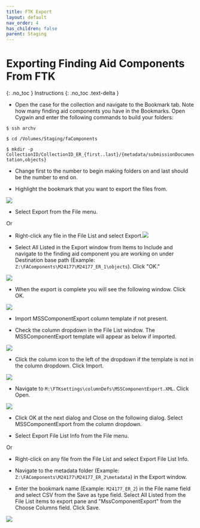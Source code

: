 ```yaml
---
title: FTK Export
layout: default
nav_order: 4
has_children: false
parent: Staging
---
```


# Exporting Finding Aid Components From FTK

{: .no_toc }
Instructions
{: .no_toc .text-delta }

* Open the case for the collection and navigate to the Bookmark
tab. Note how many finding aid components you have in the Bookmarks.
Open Cygwin and enter the following commands to build your folders:  

```$ ssh archv```

```$ cd /Volumes/Staging/faComponents```

```$ mkdir -p CollectionID/CollectionID_ER_{first..last}/{metadata/submissionDocumentation,objects}```  
* Change first to the number to begin making folders on and last should be
the number to end on.

* Highlight the bookmark that you want to export the files from.

![](ftkfe/media/image4.png)

* Select Export from the File menu.  

Or  

* Right-click any file in the File List and select
Export.![](ftkfe/media/image2.png)

* Select All Listed in the Export window from Items to Include
and navigate to the finding aid component you are working on under Destination base path (Example: ```Z:\FAComponents\M24177\M24177_ER_1\objects```). Click "OK."

![](ftkfe/media/image8.png)

* When the export is complete you will see the following window. Click OK.

![](ftkfe/media/image1.png)

* Import MSSComponentExport column template if not present.

* Check the column dropdown in the File List window. The
MSSComponentExport template will appear as below if imported.

![](ftkfe/media/image7.png)

* Click the column icon to the left of the dropdown if the template is not in the column dropdown. Click Import.

![](ftkfe/media/image6.png)

* Navigate to ```M:\FTKsettings\columnDefs\MSSComponentExport.XML```. Click Open.

![](ftkfe/media/image5.png)

* Click OK at the next dialog and Close on the following dialog.
Select MSSComponentExport from the column dropdown.

* Select Export File List Info from the File menu.  

Or  

* Right-click on any file from the File List and select
Export File List Info. 

* Navigate to the metadata
folder (Example: ```Z:\FAComponents\M24177\M24177_ER_2\metadata```) in the Export window. 

* Enter the bookmark name (Example: ```M24177_ER_2```) in the File name
field and select CSV from the Save as type field. Select All Listed
from the File List items to export pane and "MssComponentExport" from
the Choose Columns field. Click Save.

![](ftkfe/media/image3.png)